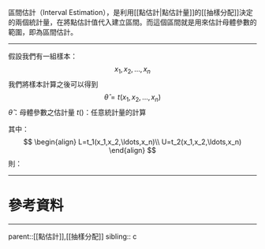 區間估計（Interval Estimation），是利用[[點估計|點估計量]]的[[抽樣分配]]決定的兩個統計量，在將點估計值代入建立區間。而這個區間就是用來估計母體參數的範圍，即為區間估計。
- - -
 假設我們有一組樣本：
$$
x_1,x_2,\ldots , x_n
$$
我們將樣本計算之後可以得到
$$
\hat{\theta}=t(x_1,x_2,\ldots,x_n)
$$
$\hat{\theta}$：母體參數之估計量
$t()$：任意統計量的計算

其中：
$$
\begin{align}
L=t_1(x_1,x_2,\ldots,x_n)\\
U=t_2(x_1,x_2,\ldots,x_n)
\end{align}
$$
則：
- - -
# 參考資料

- - -
parent::[[點估計]],[[抽樣分配]]
sibling::
c